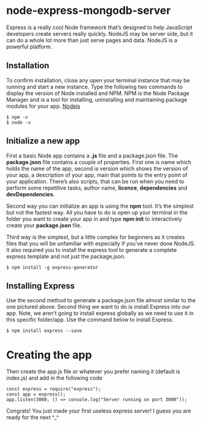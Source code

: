 # node-express-mongodb-server
Express is a really cool Node framework that’s designed to help JavaScript developers create servers really quickly. NodeJS may be server side, but it can do a whole lot more than just serve pages and data. NodeJS is a powerful platform.


## Installation
To confirm installation, close any open your terminal instance that may be running and start a new instance. Type the following two commands to display the version of Node installed and NPM. NPM is the Node Package Manager and is a tool for installing, uninstalling and maintaining package modules for your app. [Nodejs](https://www.nodejs.org)

```
$ npm -v
$ node -v
```
## Initialize a new app

First a basic Node app contains a <b>.js</b> file and a package.json file. The <b>package.json</b> file contains a couple of properties. First one is name which holds the name of the app, second is version which shows the version of your app, a description of your app, main that points to the entry point of your application. There’s also scripts, that can be run when you need to perform some repetitive tasks, author name, <b>licence</b>, <b>dependencies</b> and <b>devDependencies.</b>

Second way you can initialize an app is using the <b>npm</b> tool. It’s the simplest but not the fastest way. All you have to do is open up your terminal in the folder you want to create your app in and type <b>npm init</b> to interactively create your <b>package.json</b> file.

Third way is the simplest, but a little complex for beginners as it creates files that you will be unfamiliar with especially if you’ve never done NodeJS. It also required you to install the express tool to generate a complete express template and not just the package.json.

```
$ npm install -g express-generator
```

## Installing Express
Use the second method to generate a package.json file almost similar to the one pictured above. Second thing we want to do is install Express into our app. Note, we aren’t going to install express globally as we need to use it in this specific folder/app. Use the command below to install Express.

```
$ npm install express --save
```
# Creating the app
Then create the app.js file or whatever you prefer naming it (default is index.js) and add in the following code

```
const express = require("express");
const app = express();
app.listen(3000, () => console.log("Server running on port 3000"));
```
Congrats! You just made your first useless express server! I guess you are ready for the next ^_^
